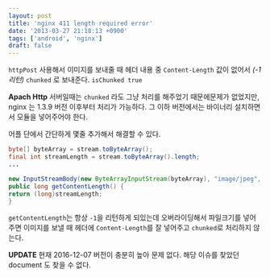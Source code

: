 ```yaml
---
layout: post
title: 'nginx 411 length required error'
date: '2013-03-27 21:18:13 +0900'
tags: ['android', 'nginx']
draft: false
---
```


`httpPost` 사용해서 이미지를 보내줄 때
헤더 내용 중 `Content-Length` 값이 없어서 _(-1 리턴)_ `chunked` 로 보내준다. `isChunked true`

**Apach Http** 서버일때는 `chunked` 라도 그냥 처리를 해주었기 때문에문제가 없었지만,
nginx 는 1.3.9 버전 이후부터 처리가 가능하다.
그 이하 버전에서는 바이너리 설치하면서 모듈을 넣어주어야 한다.

어플 단에서 간단하게 몇줄 추가해서 해결할 수 있다.

```java
byte[] byteArray = stream.toByteArray();
final int streamLength = stream.toByteArray().length;
...

new InputStreamBody(new ByteArrayInputStream(byteArray), "image/jpeg", filename){
public long getContentLength() {
return (long)streamLength;
}
```

`getContentLength`는 항상 `-1`을 리턴하게 되있는데 오버라이딩해서 파일크기를 넣어주면 이미지를 보낼 때 헤더에 `Content-Length`를 잘 넣어주고 `chunked`로 처리하지 않는다.

**UPDATE** 현재 2016-12-07 버전이 충분히 높아 문제 없다. 해당 이슈를 찾았던 document 도 찾을 수 없다.
